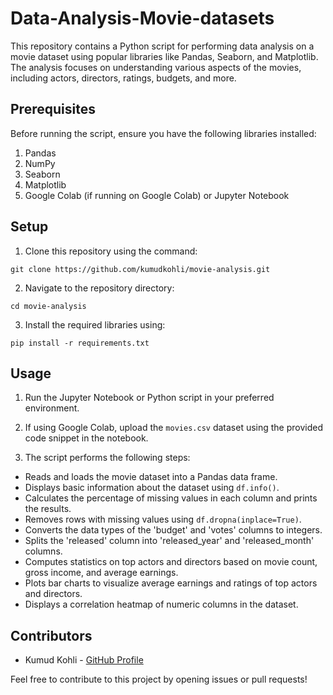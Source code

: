 # Data-Analysis-Movie-datasets

This repository contains a Python script for performing data analysis on a movie dataset using popular libraries like Pandas, Seaborn, and Matplotlib. The analysis focuses on understanding various aspects of the movies, including actors, directors, ratings, budgets, and more.

## Prerequisites
Before running the script, ensure you have the following libraries installed:

1. Pandas
2. NumPy
3. Seaborn
4. Matplotlib
5. Google Colab (if running on Google Colab) or Jupyter Notebook

## Setup

1. Clone this repository using the command:
  ```
  git clone https://github.com/kumudkohli/movie-analysis.git
  ```
 
2. Navigate to the repository directory:
  ```
  cd movie-analysis
  ```

3. Install the required libraries using:
  ```
  pip install -r requirements.txt
  ```

## Usage

1. Run the Jupyter Notebook or Python script in your preferred environment.

2. If using Google Colab, upload the `movies.csv` dataset using the provided code snippet in the notebook.

3. The script performs the following steps:

- Reads and loads the movie dataset into a Pandas data frame.
- Displays basic information about the dataset using `df.info()`.
- Calculates the percentage of missing values in each column and prints the results.
- Removes rows with missing values using `df.dropna(inplace=True)`.
- Converts the data types of the 'budget' and 'votes' columns to integers.
- Splits the 'released' column into 'released_year' and 'released_month' columns.
- Computes statistics on top actors and directors based on movie count, gross income, and average earnings.
- Plots bar charts to visualize average earnings and ratings of top actors and directors.
- Displays a correlation heatmap of numeric columns in the dataset.

## Contributors

- Kumud Kohli - [GitHub Profile](https://github.com/kumudkohli)

Feel free to contribute to this project by opening issues or pull requests!





